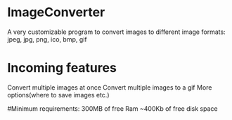 # ImageConverter
A very customizable program to convert images to different image formats: jpeg, jpg, png, ico, bmp, gif

# Incoming features
Convert multiple images at once
Convert multiple images to a gif
More options(where to save images etc.)


#Minimum requirements:
300MB of free Ram
~400Kb of free disk space

